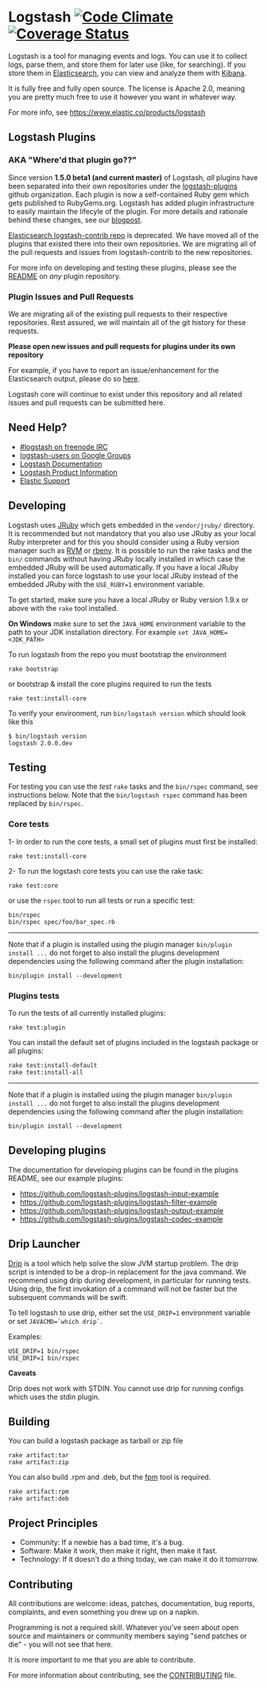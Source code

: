 # Logstash [![Code Climate](https://codeclimate.com/github/elasticsearch/logstash/badges/gpa.svg)](https://codeclimate.com/github/elasticsearch/logstash) [![Coverage Status](https://coveralls.io/repos/elasticsearch/logstash/badge.svg?branch=origin%2Fmaster)](https://coveralls.io/r/elasticsearch/logstash?branch=origin%2Fmaster)

Logstash is a tool for managing events and logs. You can use it to collect
logs, parse them, and store them for later use (like, for searching).  If you
store them in [Elasticsearch](http://www.elastic.co/guide/en/elasticsearch/reference/current/index.html),
you can view and analyze them with [Kibana](http://www.elastic.co/guide/en/kibana/current/index.html).

It is fully free and fully open source. The license is Apache 2.0, meaning you
are pretty much free to use it however you want in whatever way.

For more info, see <https://www.elastic.co/products/logstash>

## Logstash Plugins
### AKA "Where'd that plugin go??"

Since version **1.5.0 beta1 (and current master)** of Logstash, *all* plugins have been separated into their own
repositories under the [logstash-plugins](https://github.com/logstash-plugins) github organization. Each plugin is now a self-contained Ruby gem which
gets published to RubyGems.org. Logstash has added plugin infrastructure to easily maintain the lifecyle of the plugin.
For more details and rationale behind these changes, see our [blogpost](https://www.elastic.co/blog/plugin-ecosystem-changes/).

[Elasticsearch logstash-contrib repo](https://github.com/elasticsearch/logstash-contrib) is deprecated. We
have moved all of the plugins that existed there into their own repositories. We are migrating all of the pull requests
and issues from logstash-contrib to the new repositories.

For more info on developing and testing these plugins, please see the [README](https://github.com/logstash-plugins/logstash-output-elasticsearch/blob/master/README.md) on *any* plugin repository.

### Plugin Issues and Pull Requests

We are migrating all of the existing pull requests to their respective repositories. Rest assured, we will maintain
all of the git history for these requests.

**Please open new issues and pull requests for plugins under its own repository**

For example, if you have to report an issue/enhancement for the Elasticsearch output, please do so [here](https://github.com/logstash-plugins/logstash-output-elasticsearch/issues).

Logstash core will continue to exist under this repository and all related issues and pull requests can be submitted here.

## Need Help?

- [#logstash on freenode IRC](https://webchat.freenode.net/?channels=logstash)
- [logstash-users on Google Groups](https://groups.google.com/d/forum/logstash-users)
- [Logstash Documentation](http://www.elastic.co/guide/en/logstash/current/index.html)
- [Logstash Product Information](https://www.elastic.co/products/logstash)
- [Elastic Support](https://www.elastic.co/subscriptions)

## Developing

Logstash uses [JRuby](http://jruby.org/) which gets embedded in the `vendor/jruby/` directory. It is recommended but not mandatory that you also use JRuby as your local Ruby interpreter and for this you should consider using a Ruby version manager such as [RVM](https://rvm.io/) or [rbenv](https://github.com/sstephenson/rbenv). It is possible to run the rake tasks and the `bin/` commands without having JRuby locally installed in which case the embedded JRuby will be used automatically. If you have a local JRuby installed you can force logstash to use your local JRuby instead of the embedded JRuby with the `USE_RUBY=1` environment variable.

To get started, make sure you have a local JRuby or Ruby version 1.9.x or above with the `rake` tool installed.

**On Windows** make sure to set the `JAVA_HOME` environment variable to the path to your JDK installation directory. For example `set JAVA_HOME=<JDK_PATH>`

To run logstash from the repo you must bootstrap the environment

    rake bootstrap

or bootstrap & install the core plugins required to run the tests

    rake test:install-core

To verify your environment, run `bin/logstash version` which should look like this

    $ bin/logstash version
    logstash 2.0.0.dev

## Testing

For testing you can use the *test* `rake` tasks and the `bin/rspec` command, see instructions below. Note that the `bin/logstash rspec` command has been replaced by `bin/rspec`.

### Core tests

1- In order to run the core tests, a small set of plugins must first be installed:

    rake test:install-core

2- To run the logstash core tests you can use the rake task:

    rake test:core

  or use the `rspec` tool to run all tests or run a specific test:

    bin/rspec
    bin/rspec spec/foo/bar_spec.rb

---
Note that if a plugin is installed using the plugin manager `bin/plugin install ...` do not forget to also install the plugins development dependencies using the following command after the plugin installation:

    bin/plugin install --development

### Plugins tests

To run the tests of all currently installed plugins:

    rake test:plugin

You can install the default set of plugins included in the logstash package or all plugins:

    rake test:install-default
    rake test:install-all

---
Note that if a plugin is installed using the plugin manager `bin/plugin install ...` do not forget to also install the plugins development dependencies using the following command after the plugin installation:

    bin/plugin install --development

## Developing plugins

The documentation for developing plugins can be found in the plugins README, see our example plugins:

- <https://github.com/logstash-plugins/logstash-input-example>
- <https://github.com/logstash-plugins/logstash-filter-example>
- <https://github.com/logstash-plugins/logstash-output-example>
- <https://github.com/logstash-plugins/logstash-codec-example>

## Drip Launcher

[Drip](https://github.com/ninjudd/drip) is a tool which help solve the slow JVM startup problem. The drip script is intended to be a drop-in replacement for the java command. We recommend using drip during development, in particular for running tests. Using drip, the first invokation of a command will not be faster but the subsequent commands will be swift.

To tell logstash to use drip, either set the `USE_DRIP=1` environment variable or set `` JAVACMD=`which drip` ``.

Examples:

    USE_DRIP=1 bin/rspec
    USE_DRIP=1 bin/rspec

**Caveats**

Drip does not work with STDIN. You cannot use drip for running configs which uses the stdin plugin.


## Building

You can build a logstash package as tarball or zip file

    rake artifact:tar
    rake artifact:zip

You can also build .rpm and .deb, but the [fpm](https://github.com/jordansissel/fpm) tool is required.

    rake artifact:rpm
    rake artifact:deb

## Project Principles

* Community: If a newbie has a bad time, it's a bug.
* Software: Make it work, then make it right, then make it fast.
* Technology: If it doesn't do a thing today, we can make it do it tomorrow.

## Contributing

All contributions are welcome: ideas, patches, documentation, bug reports,
complaints, and even something you drew up on a napkin.

Programming is not a required skill. Whatever you've seen about open source and
maintainers or community members  saying "send patches or die" - you will not
see that here.

It is more important to me that you are able to contribute.

For more information about contributing, see the
[CONTRIBUTING](CONTRIBUTING.md) file.
